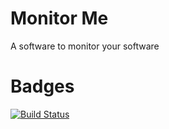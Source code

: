 # Monitor Me
A software to monitor your software

# Badges
[![Build Status](https://travis-ci.com/SubPixel-it/monitorme.svg?branch=master)](https://travis-ci.com/SubPixel-it/monitorme)
